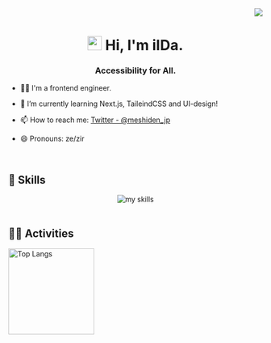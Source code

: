 <div align="right">
  <img src="https://komarev.com/ghpvc/?username=meshiden-dot-jp" />
</div>


<h1 align="center"><img src="https://media.giphy.com/media/hvRJCLFzcasrR4ia7z/giphy.gif" width="28"> Hi, I'm iIDa.</h1>
<h3 align="center">Accessibility for All.</h3>

- 🧑‍💻 I'm a frontend engineer.

- 🌱 I’m currently learning Next.js, TaileindCSS and UI-design!

- 📫 How to reach me: [Twitter - @meshiden_jp](https://twitter.com/meshiden_jp)
- 😄 Pronouns: ze/zir
<br>

<!-- ライトモート：theme=light, ダークモート：theme=dark -->
<!-- アイコンの選択肢一覧：https://arc.net/l/quote/zizyykfh -->
## 🌱 Skills
<div align="center">
  <img alt="my skills" src="https://skillicons.dev/icons?theme=dark&perline=&i=c,html,css,js,next,tailwind,sass,figma,ae,pr,ai" />
</div>
<br>


<!-- ライトモート：theme=light, ダークモート：theme=vue-dark  -->
## 🏃‍♀️ Activities
<div align="left"> 
  <img alt="Top Langs" height="170px" src="https://github-readme-stats.vercel.app/api?username=meshiden-dot-jp&theme=vue-dark&layout=compact" />
  <!-- <img alt="github stats" height="170px" src="https://github-readme-stats.vercel.app/api/top-langs/?username=meshiden-dot-jp&theme=vue-dark&layout=compact" > -->
</div>
